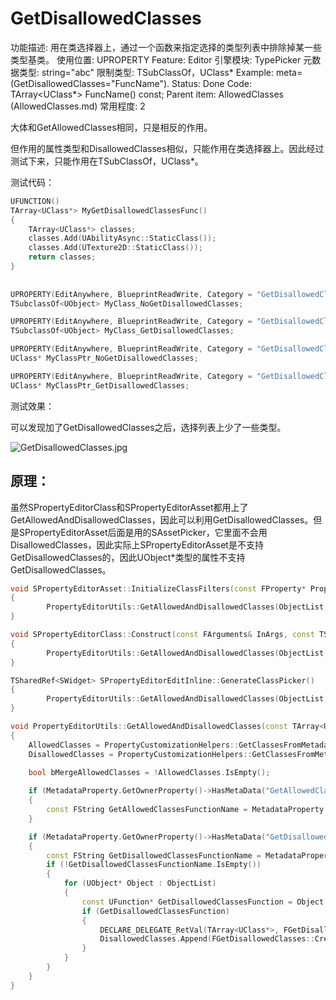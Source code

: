 # GetDisallowedClasses

功能描述: 用在类选择器上，通过一个函数来指定选择的类型列表中排除掉某一些类型基类。
使用位置: UPROPERTY
Feature: Editor
引擎模块: TypePicker
元数据类型: string="abc"
限制类型: TSubClassOf，UClass*
Example: meta=(GetDisallowedClasses="FuncName").
Status: Done
Code: TArray<UClass*> FuncName() const;
Parent item: AllowedClasses (AllowedClasses.md)
常用程度: 2

大体和GetAllowedClasses相同，只是相反的作用。

但作用的属性类型和DisallowedClasses相似，只能作用在类选择器上。因此经过测试下来，只能作用在TSubClassOf，UClass*。

测试代码：

```cpp
UFUNCTION()
TArray<UClass*> MyGetDisallowedClassesFunc()
{
	TArray<UClass*> classes;
	classes.Add(UAbilityAsync::StaticClass());
	classes.Add(UTexture2D::StaticClass());
	return classes;
}
	
	
UPROPERTY(EditAnywhere, BlueprintReadWrite, Category = "GetDisallowedClassesTest|TSubclassOf")
TSubclassOf<UObject> MyClass_NoGetDisallowedClasses;

UPROPERTY(EditAnywhere, BlueprintReadWrite, Category = "GetDisallowedClassesTest|TSubclassOf", meta = (GetDisallowedClasses = "MyGetDisallowedClassesFunc"))
TSubclassOf<UObject> MyClass_GetDisallowedClasses;

UPROPERTY(EditAnywhere, BlueprintReadWrite, Category = "GetDisallowedClassesTest|UClass*")
UClass* MyClassPtr_NoGetDisallowedClasses;

UPROPERTY(EditAnywhere, BlueprintReadWrite, Category = "GetDisallowedClassesTest|UClass*", meta = (GetDisallowedClasses = "MyGetDisallowedClassesFunc"))
UClass* MyClassPtr_GetDisallowedClasses;
```

测试效果：

可以发现加了GetDisallowedClasses之后，选择列表上少了一些类型。

![GetDisallowedClasses.jpg](GetDisallowedClasses/GetDisallowedClasses.jpg)

## 原理：

虽然SPropertyEditorClass和SPropertyEditorAsset都用上了GetAllowedAndDisallowedClasses，因此可以利用GetDisallowedClasses。但是SPropertyEditorAsset后面是用的SAssetPicker，它里面不会用DisallowedClasses，因此实际上SPropertyEditorAsset是不支持GetDisallowedClasses的，因此UObject*类型的属性不支持GetDisallowedClasses。

```cpp
void SPropertyEditorAsset::InitializeClassFilters(const FProperty* Property)
{
		PropertyEditorUtils::GetAllowedAndDisallowedClasses(ObjectList, *MetadataProperty, AllowedClassFilters, DisallowedClassFilters, bExactClass, ObjectClass);
}

void SPropertyEditorClass::Construct(const FArguments& InArgs, const TSharedPtr< FPropertyEditor >& InPropertyEditor)
{
		PropertyEditorUtils::GetAllowedAndDisallowedClasses(ObjectList, *Property, AllowedClassFilters, DisallowedClassFilters, false);
}

TSharedRef<SWidget> SPropertyEditorEditInline::GenerateClassPicker()
{
		PropertyEditorUtils::GetAllowedAndDisallowedClasses(ObjectList, *Property, AllowedClassFilters, DisallowedClassFilters, false);
}

void PropertyEditorUtils::GetAllowedAndDisallowedClasses(const TArray<UObject*>& ObjectList, const FProperty& MetadataProperty, TArray<const UClass*>& AllowedClasses, TArray<const UClass*>& DisallowedClasses, bool bExactClass, const UClass* ObjectClass)
{
	AllowedClasses = PropertyCustomizationHelpers::GetClassesFromMetadataString(MetadataProperty.GetOwnerProperty()->GetMetaData("AllowedClasses"));
	DisallowedClasses = PropertyCustomizationHelpers::GetClassesFromMetadataString(MetadataProperty.GetOwnerProperty()->GetMetaData("DisallowedClasses"));
	
	bool bMergeAllowedClasses = !AllowedClasses.IsEmpty();

	if (MetadataProperty.GetOwnerProperty()->HasMetaData("GetAllowedClasses"))
	{
		const FString GetAllowedClassesFunctionName = MetadataProperty.GetOwnerProperty()->GetMetaData("GetAllowedClasses");
	}

	if (MetadataProperty.GetOwnerProperty()->HasMetaData("GetDisallowedClasses"))
	{
		const FString GetDisallowedClassesFunctionName = MetadataProperty.GetOwnerProperty()->GetMetaData("GetDisallowedClasses");
		if (!GetDisallowedClassesFunctionName.IsEmpty())
		{
			for (UObject* Object : ObjectList)
			{
				const UFunction* GetDisallowedClassesFunction = Object ? Object->FindFunction(*GetDisallowedClassesFunctionName) : nullptr;
				if (GetDisallowedClassesFunction)
				{
					DECLARE_DELEGATE_RetVal(TArray<UClass*>, FGetDisallowedClasses);
					DisallowedClasses.Append(FGetDisallowedClasses::CreateUFunction(Object, GetDisallowedClassesFunction->GetFName()).Execute());
				}
			}
		}
	}
}
```